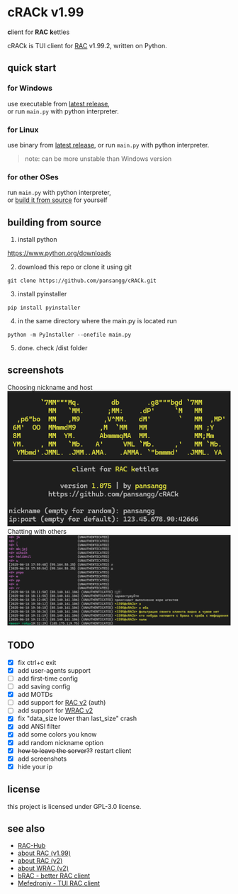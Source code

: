 # cRACk v1.99
**c**lient for **RAC** **k**ettles

cRACk is TUI client for [RAC](https://github.com/The-Stratosphere-Solutions/RAC-Hub) v1.99.2, written on Python.

## quick start
### for Windows
use executable from [latest release](https://github.com/pansangg/cRACk/releases/latest),\
or run `main.py` with python interpreter.

### for Linux
use binary from [latest release](https://github.com/pansangg/cRACk/releases/latest),
or run `main.py` with python interpreter.
> note: can be more unstable than Windows version

### for other OSes
run `main.py` with python interpreter,\
or [build it from source](#building-from-source) for yourself

## building from source
1) install python

https://www.python.org/downloads

2) download this repo or clone it using git
```
git clone https://github.com/pansangg/cRACk.git
```
3) install pyinstaller
```
pip install pyinstaller
```
4) in the same directory where the main.py is located run
```
python -m PyInstaller --onefile main.py
```
5) done. check /dist folder

## screenshots
Choosing nickname and host\
![ASCII art, choosing a nickname and host](img/hello.png)\
Chatting with others\
![Chatting with other people, user-agents](img/chat.png)

## TODO
- [x] fix ctrl+c exit
- [x] add user-agents support
- [ ] add first-time config
- [ ] add saving config
- [x] add MOTDs
- [ ] add support for [RAC v2](https://github.com/The-Stratosphere-Solutions/RAC-Hub/blob/main/RACv2.md) (auth)
- [ ] add support for [WRAC v2](https://github.com/The-Stratosphere-Solutions/RAC-Hub/blob/main/WRAC.md)
- [x] fix "data_size lower than last_size" crash
- [x] add ANSI filter
- [x] add some colors you know
- [x] add random nickname option
- [x] ~~how to leave the server??~~ restart client
- [x] add screenshots
- [x] hide your ip

## license
this project is licensed under GPL-3.0 license.

## see also
- [RAC-Hub](https://github.com/The-Stratosphere-Solutions/RAC-Hub)
- [about RAC (v1.99)](https://github.com/The-Stratosphere-Solutions/RAC-Hub/blob/main/RACv1.99.md)
- [about RAC (v2)](https://github.com/The-Stratosphere-Solutions/RAC-Hub/blob/main/RACv2.md)
- [about WRAC (v2)](https://github.com/The-Stratosphere-Solutions/RAC-Hub/blob/main/WRAC.md)
- [bRAC - better RAC client](https://github.com/MeexReay/bRAC)
- [Mefedroniy - TUI RAC client](https://github.com/OctoBanon-Main/mefedroniy-client)
